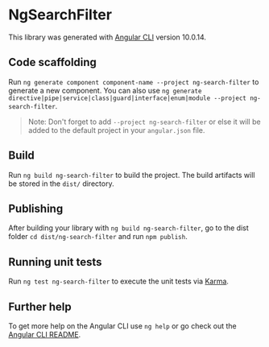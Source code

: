 # NgSearchFilter

This library was generated with [Angular CLI](https://github.com/angular/angular-cli) version 10.0.14.

## Code scaffolding

Run `ng generate component component-name --project ng-search-filter` to generate a new component. You can also use `ng generate directive|pipe|service|class|guard|interface|enum|module --project ng-search-filter`.
> Note: Don't forget to add `--project ng-search-filter` or else it will be added to the default project in your `angular.json` file. 

## Build

Run `ng build ng-search-filter` to build the project. The build artifacts will be stored in the `dist/` directory.

## Publishing

After building your library with `ng build ng-search-filter`, go to the dist folder `cd dist/ng-search-filter` and run `npm publish`.

## Running unit tests

Run `ng test ng-search-filter` to execute the unit tests via [Karma](https://karma-runner.github.io).

## Further help

To get more help on the Angular CLI use `ng help` or go check out the [Angular CLI README](https://github.com/angular/angular-cli/blob/master/README.md).
